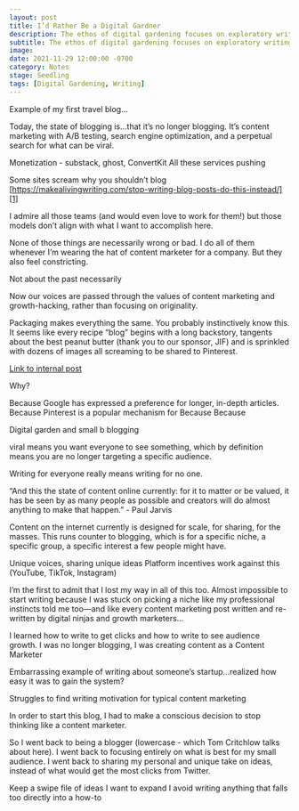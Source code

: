 ```yaml
---
layout: post
title: I’d Rather Be a Digital Gardner
description: The ethos of digital gardening focuses on exploratory writing rather than performative publishing.
subtitle: The ethos of digital gardening focuses on exploratory writing rather than performative publishing.
image:
date: 2021-11-29 12:00:00 -0700
category: Notes
stage: Seedling
tags: [Digital Gardening, Writing]
---
```


Example of my first travel blog…

Today, the state of blogging is…that it’s no longer blogging. It’s content marketing with A/B testing, search engine optimization, and a perpetual search for what can be viral.

Monetization - substack, ghost, ConvertKit
All these services pushing

Some sites scream why you shouldn’t blog
[https://makealivingwriting.com/stop-writing-blog-posts-do-this-instead/][1]

I admire all those teams (and would even love to work for them!) but those models don’t align with what I want to accomplish here.

None of those things are necessarily wrong or bad. I do all of them whenever I’m wearing the hat of content marketer for a company. But they also feel constricting.

Not about the past necessarily

Now our voices are passed through the values of content marketing and growth-hacking, rather than focusing on originality.

Packaging makes everything the same. You probably instinctively know this. It seems like every recipe “blog” begins with a long backstory, tangents about the best peanut butter (thank you to our sponsor, JIF) and is sprinkled with dozens of images all screaming to be shared to Pinterest.

[Link to internal post][2]

Why?

Because Google has expressed a preference for longer, in-depth articles.
Because Pinterest is a popular mechanism for
Because
Because

Digital garden and small b blogging

viral means you want everyone to see something, which by definition means you are no longer targeting a specific audience.

Writing for everyone really means writing for no one.

“And this the state of content online currently: for it to matter or be valued, it has be seen by as many people as possible and creators will do almost anything to make that happen.” - Paul Jarvis

Content on the internet currently is designed for scale, for sharing, for the masses. This runs counter to blogging, which is for a specific niche, a specific group, a specific interest a few people might have.

Unique voices, sharing unique ideas
Platform incentives work against this (YouTube, TikTok, Instagram)

I’m the first to admit that I lost my way in all of this too.
Almost impossible to start writing because I was stuck on picking a niche like my professional instincts told me too—and like every content marketing post written and re-written by digital ninjas and growth marketers…

I learned how to write to get clicks and how to write to see audience growth. I was no longer blogging, I was creating content as a Content Marketer

Embarrassing example of writing about someone’s startup…realized how easy it was to gain the system?

Struggles to find writing motivation for typical content marketing

In order to start this blog, I had to make a conscious decision to stop thinking like a content marketer.

So I went back to being a blogger (lowercase - which Tom Critchlow talks about here). I went back to focusing entirely on what is best for my small audience. I went back to sharing my personal and unique take on ideas, instead of what would get the most clicks from Twitter.

Keep a swipe file of ideas I want to expand
I avoid writing anything that falls too directly into a how-to



[1]:	https://makealivingwriting.com/stop-writing-blog-posts-do-this-instead/
[2]:	/built-blog-jekyll-netlify